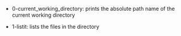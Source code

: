 - 0-current_working_directory: prints the absolute path name of the current working directory

- 1-listit: lists the files in the directory
